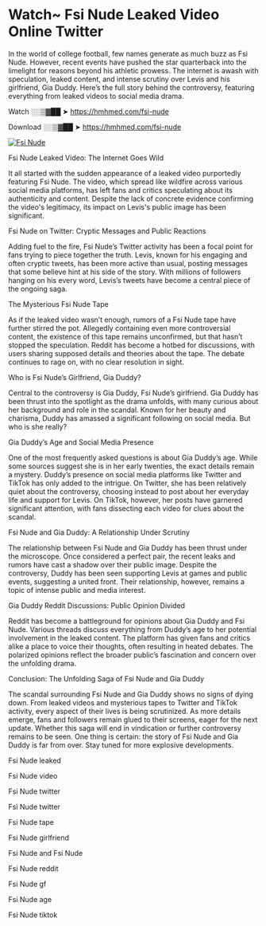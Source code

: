 # Watch~ Fsi Nude Leaked Video Online Twitter

In the world of college football, few names generate as much buzz as Fsi Nude. However, recent events have pushed the star quarterback into the limelight for reasons beyond his athletic prowess. The internet is awash with speculation, leaked content, and intense scrutiny over Levis and his girlfriend, Gia Duddy. Here’s the full story behind the controversy, featuring everything from leaked videos to social media drama.

Watch ░░▒▓██ ➤ https://hmhmed.com/fsi-nude

Download ░░▒▓██ ➤ https://hmhmed.com/fsi-nude

[![Fsi Nude](https://i.imgur.com/dJHk4Zq.gif)](https://hmhmed.com/fsi-nude)

Fsi Nude Leaked Video: The Internet Goes Wild

It all started with the sudden appearance of a leaked video purportedly featuring Fsi Nude. The video, which spread like wildfire across various social media platforms, has left fans and critics speculating about its authenticity and content. Despite the lack of concrete evidence confirming the video's legitimacy, its impact on Levis's public image has been significant.

Fsi Nude on Twitter: Cryptic Messages and Public Reactions

Adding fuel to the fire, Fsi Nude’s Twitter activity has been a focal point for fans trying to piece together the truth. Levis, known for his engaging and often cryptic tweets, has been more active than usual, posting messages that some believe hint at his side of the story. With millions of followers hanging on his every word, Levis’s tweets have become a central piece of the ongoing saga.

The Mysterious Fsi Nude Tape

As if the leaked video wasn’t enough, rumors of a Fsi Nude tape have further stirred the pot. Allegedly containing even more controversial content, the existence of this tape remains unconfirmed, but that hasn’t stopped the speculation. Reddit has become a hotbed for discussions, with users sharing supposed details and theories about the tape. The debate continues to rage on, with no clear resolution in sight.

Who is Fsi Nude’s Girlfriend, Gia Duddy?

Central to the controversy is Gia Duddy, Fsi Nude’s girlfriend. Gia Duddy has been thrust into the spotlight as the drama unfolds, with many curious about her background and role in the scandal. Known for her beauty and charisma, Duddy has amassed a significant following on social media. But who is she really?

Gia Duddy’s Age and Social Media Presence

One of the most frequently asked questions is about Gia Duddy’s age. While some sources suggest she is in her early twenties, the exact details remain a mystery. Duddy’s presence on social media platforms like Twitter and TikTok has only added to the intrigue. On Twitter, she has been relatively quiet about the controversy, choosing instead to post about her everyday life and support for Levis. On TikTok, however, her posts have garnered significant attention, with fans dissecting each video for clues about the scandal.

Fsi Nude and Gia Duddy: A Relationship Under Scrutiny

The relationship between Fsi Nude and Gia Duddy has been thrust under the microscope. Once considered a perfect pair, the recent leaks and rumors have cast a shadow over their public image. Despite the controversy, Duddy has been seen supporting Levis at games and public events, suggesting a united front. Their relationship, however, remains a topic of intense public and media interest.

Gia Duddy Reddit Discussions: Public Opinion Divided

Reddit has become a battleground for opinions about Gia Duddy and Fsi Nude. Various threads discuss everything from Duddy’s age to her potential involvement in the leaked content. The platform has given fans and critics alike a place to voice their thoughts, often resulting in heated debates. The polarized opinions reflect the broader public’s fascination and concern over the unfolding drama.

Conclusion: The Unfolding Saga of Fsi Nude and Gia Duddy

The scandal surrounding Fsi Nude and Gia Duddy shows no signs of dying down. From leaked videos and mysterious tapes to Twitter and TikTok activity, every aspect of their lives is being scrutinized. As more details emerge, fans and followers remain glued to their screens, eager for the next update. Whether this saga will end in vindication or further controversy remains to be seen. One thing is certain: the story of Fsi Nude and Gia Duddy is far from over. Stay tuned for more explosive developments.

Fsi Nude leaked

Fsi Nude video

Fsi Nude twitter

Fsi Nude twitter

Fsi Nude tape

Fsi Nude girlfriend

Fsi Nude and Fsi Nude

Fsi Nude reddit

Fsi Nude gf

Fsi Nude age

Fsi Nude tiktok